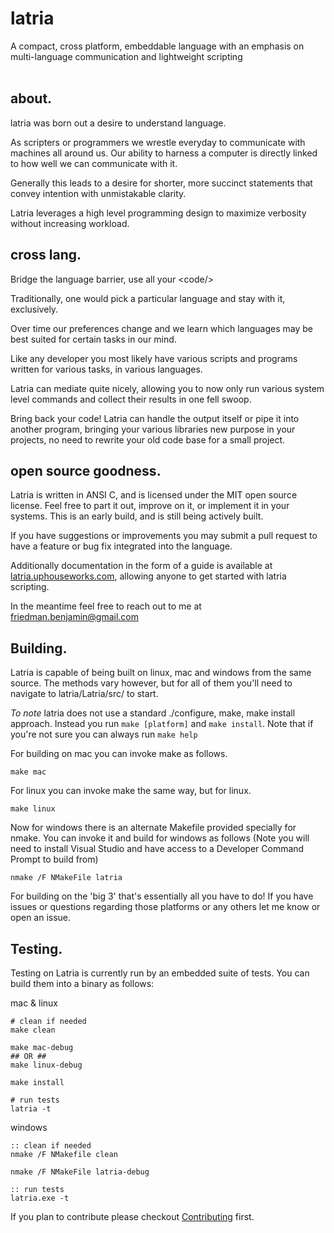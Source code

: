 # latria
A compact, cross platform, embeddable language with an emphasis on multi-language communication and lightweight scripting<br/><br/>

<h2>about.</h2>

latria was born out a desire to understand language.

As scripters or programmers we wrestle everyday to communicate with machines all around us. Our ability to harness a computer is directly linked to how well we can communicate with it.

Generally this leads to a desire for shorter, more succinct statements that convey intention with unmistakable clarity.

Latria leverages a high level programming design to maximize verbosity without increasing workload. 


<h2>cross lang.</h2>

Bridge the language barrier, use all your &lt;code/&gt;

Traditionally, one would pick a particular language and stay with it, exclusively.

Over time our preferences change and we learn which languages may be best suited for certain tasks in our mind.

Like any developer you most likely have various scripts and programs written for various tasks, in various languages.

Latria can mediate quite nicely, allowing you to now only run various system level commands and collect their results in one fell swoop.

Bring back your code! Latria can handle the output itself or pipe it into another program, bringing your various libraries new purpose in your projects, no need to rewrite your old code base for a small project.

<h2>open source goodness.</h2>

Latria is written in ANSI C, and is licensed under the MIT open source license. Feel free to part it out, improve on it, or implement it in your systems. This is an early build, and is still being actively built.

If you have suggestions or improvements you may submit a pull request to have a feature or bug fix integrated into the language.

Additionally documentation in the form of a guide is available at <a href="http://latria.uphouseworks.com">latria.uphouseworks.com</a>, allowing anyone to get started with latria scripting.

In the meantime feel free to reach out to me at friedman.benjamin@gmail.com


<h2>Building.</h2>

Latria is capable of being built on linux, mac and windows from the same source. The methods vary however, but for all of them you'll need to navigate to latria/Latria/src/ to start.

<i>To note</i> latria does not use a standard ./configure, make, make install approach. Instead you run ```make [platform]``` and ```make install```.
Note that if you're not sure you can always run ```make help```

For building on mac you can invoke make as follows.
```
make mac
```

For linux you can invoke make the same way, but for linux.
```
make linux
```

Now for windows there is an alternate Makefile provided specially for nmake. You can invoke it and build for windows as follows (Note you will need to install Visual Studio and have access to a Developer Command Prompt to build from)
```
nmake /F NMakeFile latria
```

For building on the 'big 3' that's essentially all you have to do! If you have issues or questions regarding those platforms or any others let me know or open an issue.

<h2>Testing.</h2>

Testing on Latria is currently run by an embedded suite of tests. You can build them into a binary as follows:

mac & linux
```
# clean if needed
make clean

make mac-debug
## OR ##
make linux-debug

make install

# run tests
latria -t
```

windows
```
:: clean if needed
nmake /F NMakefile clean

nmake /F NMakeFile latria-debug

:: run tests
latria.exe -t
```

If you plan to contribute please checkout <a href='CONTRIBUTING.md'>Contributing</a> first.



